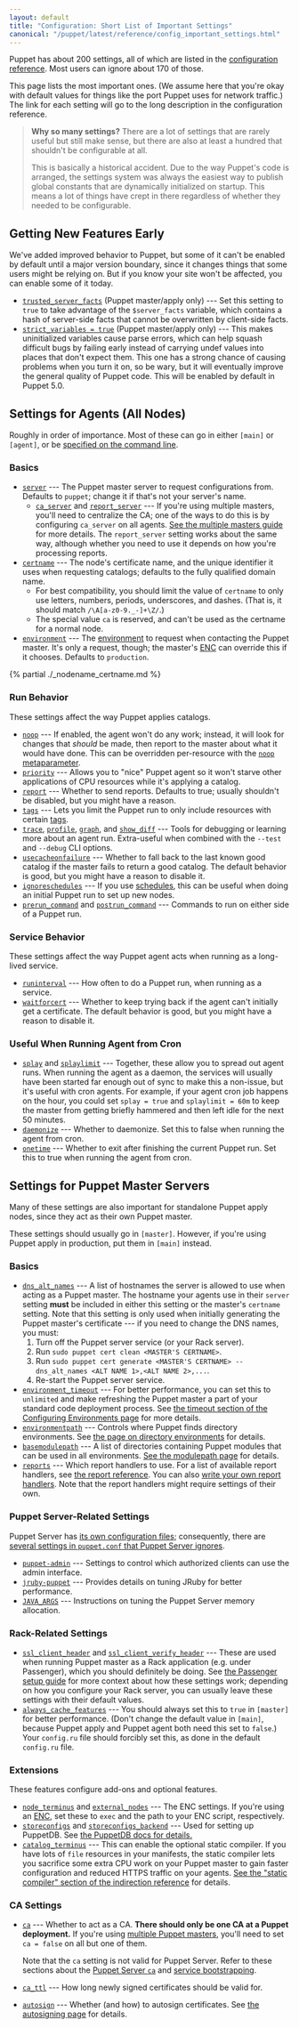 ```yaml
---
layout: default
title: "Configuration: Short List of Important Settings"
canonical: "/puppet/latest/reference/config_important_settings.html"
---
```


[cli_settings]: ./config_about_settings.html#settings-can-be-set-on-the-command-line
[trusted_and_facts]: ./lang_facts_and_builtin_vars.html
[config_reference]: /puppet/4.2/reference/configuration.html
[environments]: ./environments.html
[future]: ./experiments_future.html
[multi_master]: /guides/scaling_multiple_masters.html
[enc]: /guides/external_nodes.html
[meta_noop]: /puppet/4.2/reference/metaparameter.html#noop
[meta_schedule]: /puppet/4.2/reference/metaparameter.html#schedule
[lang_tags]: ./lang_tags.html
[modulepath_dir]: ./dirs_modulepath.html
[manifest_dir]: ./dirs_manifest.html
[report_reference]: /puppet/4.2/reference/report.html
[write_reports]: /guides/reporting.html#writing-custom-reports
[passenger_headers]: /guides/passenger.html#notes-on-ssl-verification
[puppetdb_install]: /puppetdb/latest/connect_puppet_master.html
[static_compiler]: /puppet/4.2/reference/indirection.html#staticcompiler-terminus
[ssl_autosign]: ./ssl_autosign.html
[structured_facts]: ./lang_facts_and_builtin_vars.html#data-types

[trusted_node_data]: /puppet/4.2/reference/configuration.html#trustednodedata
[immutable_node_data]: /puppet/4.2/reference/configuration.html#immutablenodedata
[strict_variables]: /puppet/4.2/reference/configuration.html#strictvariables
[stringify_facts]: /puppet/4.2/reference/configuration.html#stringifyfacts
[ordering]: /puppet/4.2/reference/configuration.html#ordering
[reports]: /puppet/4.2/reference/configuration.html#reports
[parser]: /puppet/4.2/reference/configuration.html#parser
[server]: /puppet/4.2/reference/configuration.html#server
[ca_server]: /puppet/4.2/reference/configuration.html#caserver
[report_server]: /puppet/4.2/reference/configuration.html#reportserver
[certname]: /puppet/4.2/reference/configuration.html#certname
[node_name_fact]: /puppet/4.2/reference/configuration.html#nodenamefact
[node_name_value]: /puppet/4.2/reference/configuration.html#nodenamevalue
[environment]: /puppet/4.2/reference/configuration.html#environment
[noop]: /puppet/4.2/reference/configuration.html#noop
[priority]: /puppet/4.2/reference/configuration.html#priority
[report]: /puppet/4.2/reference/configuration.html#report
[tags]: /puppet/4.2/reference/configuration.html#tags
[trace]: /puppet/4.2/reference/configuration.html#trace
[profile]: /puppet/4.2/reference/configuration.html#profile
[graph]: /puppet/4.2/reference/configuration.html#graph
[show_diff]: /puppet/4.2/reference/configuration.html#showdiff
[usecacheonfailure]: /puppet/4.2/reference/configuration.html#usecacheonfailure
[ignoreschedules]: /puppet/4.2/reference/configuration.html#ignoreschedules
[prerun_command]: /puppet/4.2/reference/configuration.html#preruncommand
[postrun_command]: /puppet/4.2/reference/configuration.html#postruncommand
[pluginsync]: /puppet/4.2/reference/configuration.html#pluginsync
[runinterval]: /puppet/4.2/reference/configuration.html#runinterval
[waitforcert]: /puppet/4.2/reference/configuration.html#waitforcert
[splay]: /puppet/4.2/reference/configuration.html#splay
[splaylimit]: /puppet/4.2/reference/configuration.html#splaylimit
[daemonize]: /puppet/4.2/reference/configuration.html#daemonize
[onetime]: /puppet/4.2/reference/configuration.html#onetime
[dns_alt_names]: /puppet/4.2/reference/configuration.html#dnsaltnames
[basemodulepath]: /puppet/4.2/reference/configuration.html#basemodulepath
[modulepath]: /puppet/4.2/reference/configuration.html#modulepath
[manifest]: /puppet/4.2/reference/configuration.html#manifest
[ssl_client_header]: /puppet/4.2/reference/configuration.html#sslclientheader
[ssl_client_verify_header]: /puppet/4.2/reference/configuration.html#sslclientverifyheader
[node_terminus]: /puppet/4.2/reference/configuration.html#nodeterminus
[external_nodes]: /puppet/4.2/reference/configuration.html#externalnodes
[storeconfigs]: /puppet/4.2/reference/configuration.html#storeconfigs
[storeconfigs_backend]: /puppet/4.2/reference/configuration.html#storeconfigsbackend
[catalog_terminus]: /puppet/4.2/reference/configuration.html#catalogterminus
[config_version]: /puppet/4.2/reference/configuration.html#configversion
[ca]: /puppet/4.2/reference/configuration.html#ca
[ca_ttl]: /puppet/4.2/reference/configuration.html#cattl
[autosign]: /puppet/4.2/reference/configuration.html#autosign
[environmentpath]: /puppet/4.2/reference/configuration.html#environmentpath
[environment.conf]: ./config_file_environment.html
[alwayscachefeatures]: /puppet/4.2/reference/configuration.html#alwayscachefeatures
[environment_timeout]: /puppet/4.2/reference/configuration.html#environmenttimeout
[configuring_timeout]: ./environments_configuring.html#environmenttimeout
[puppetserver_config_files]: /puppetserver/2.1/configuration.html
[settings_diffs]: /puppetserver/2.1/puppet_conf_setting_diffs.html
[puppet_admin]: /puppetserver/2.1/configuration.html#puppetserverconf
[jruby_puppet]: /puppetserver/2.1/tuning_guide.html#puppet-server-and-jruby
[jvm_heap_config]: /puppetserver/2.1/install_from_packages.html#memory-allocation
[puppetserver_ca]: /puppetserver/2.1/puppet_conf_setting_diffs.html#cahttpsdocspuppetlabscomreferenceslatestconfigurationhtmlca
[service_bootstrap]: /puppetserver/2.1/configuration.html#service-bootstrapping
[trusted_server_facts]: ./lang_facts_and_builtin_vars.html#serverfacts-variable


Puppet has about 200 settings, all of which are listed in the [configuration reference][config_reference]. Most users can ignore about 170 of those.

This page lists the most important ones. (We assume here that you're okay with default values for things like the port Puppet uses for network traffic.) The link for each setting will go to the long description in the configuration reference.

> **Why so many settings?** There are a lot of settings that are rarely useful but still make sense, but there are also at least a hundred that shouldn't be configurable at all.
>
> This is basically a historical accident. Due to the way Puppet's code is arranged, the settings system was always the easiest way to publish global constants that are dynamically initialized on startup. This means a lot of things have crept in there regardless of whether they needed to be configurable.

Getting New Features Early
-----

We've added improved behavior to Puppet, but some of it can't be enabled by default until a major version boundary, since it changes things that some users might be relying on. But if you know your site won't be affected, you can enable some of it today.

* [`trusted_server_facts`][trusted_server_facts] (Puppet master/apply only) --- Set this setting to `true` to take advantage of the `$server_facts` variable, which contains a hash of server-side facts that cannot be overwritten by client-side facts.
* [`strict_variables = true`][strict_variables] (Puppet master/apply only) --- This makes uninitialized variables cause parse errors, which can help squash difficult bugs by failing early instead of carrying undef values into places that don't expect them. This one has a strong chance of causing problems when you turn it on, so be wary, but it will eventually improve the general quality of Puppet code. This will be enabled by default in Puppet 5.0.

Settings for Agents (All Nodes)
-----

Roughly in order of importance. Most of these can go in either `[main]` or `[agent]`, or be [specified on the command line][cli_settings].

### Basics

* [`server`][server] --- The Puppet master server to request configurations from. Defaults to `puppet`; change it if that's not your server's name.
    * [`ca_server`][ca_server] and [`report_server`][report_server] --- If you're using multiple masters, you'll need to centralize the CA; one of the ways to do this is by configuring `ca_server` on all agents. [See the multiple masters guide][multi_master] for more details. The `report_server` setting works about the same way, although whether you need to use it depends on how you're processing reports.
* [`certname`][certname] --- The node's certificate name, and the unique identifier it uses when requesting catalogs; defaults to the fully qualified domain name.
    * For best compatibility, you should limit the value of `certname` to only use letters, numbers, periods, underscores, and dashes. (That is, it should match `/\A[a-z0-9._-]+\Z/`.)
    * The special value `ca` is reserved, and can't be used as the certname for a normal node.
* [`environment`][environment] --- The [environment][environments] to request when contacting the Puppet master. It's only a request, though; the master's [ENC][] can override this if it chooses. Defaults to `production`.

{% partial ./_nodename_certname.md %}

### Run Behavior

These settings affect the way Puppet applies catalogs.

* [`noop`][noop] --- If enabled, the agent won't do any work; instead, it will look for changes that _should_ be made, then report to the master about what it would have done. This can be overridden per-resource with the [`noop` metaparameter][meta_noop].
* [`priority`][priority] --- Allows you to "nice" Puppet agent so it won't starve other applications of CPU resources while it's applying a catalog.
* [`report`][report] --- Whether to send reports. Defaults to true; usually shouldn't be disabled, but you might have a reason.
* [`tags`][tags] --- Lets you limit the Puppet run to only include resources with certain [tags][lang_tags].
* [`trace`][trace], [`profile`][profile],  [`graph`][graph], and [`show_diff`][show_diff] --- Tools for debugging or learning more about an agent run. Extra-useful when combined with the `--test` and `--debug` CLI options.
* [`usecacheonfailure`][usecacheonfailure] --- Whether to fall back to the last known good catalog if the master fails to return a good catalog. The default behavior is good, but you might have a reason to disable it.
* [`ignoreschedules`][ignoreschedules] --- If you use [schedules][meta_schedule], this can be useful when doing an initial Puppet run to set up new nodes.
* [`prerun_command`][prerun_command] and [`postrun_command`][postrun_command] --- Commands to run on either side of a Puppet run.

### Service Behavior

These settings affect the way Puppet agent acts when running as a long-lived service.

* [`runinterval`][runinterval] --- How often to do a Puppet run, when running as a service.
* [`waitforcert`][waitforcert] --- Whether to keep trying back if the agent can't initially get a certificate. The default behavior is good, but you might have a reason to disable it.

### Useful When Running Agent from Cron

* [`splay`][splay] and [`splaylimit`][splaylimit] --- Together, these allow you to spread out agent runs. When running the agent as a daemon, the services will usually have been started far enough out of sync to make this a non-issue, but it's useful with cron agents. For example, if your agent cron job happens on the hour, you could set `splay = true` and `splaylimit = 60m` to keep the master from getting briefly hammered and then left idle for the next 50 minutes.
* [`daemonize`][daemonize] --- Whether to daemonize. Set this to false when running the agent from cron.
* [`onetime`][onetime] --- Whether to exit after finishing the current Puppet run. Set this to true when running the agent from cron.

Settings for Puppet Master Servers
-----

Many of these settings are also important for standalone Puppet apply nodes, since they act as their own Puppet master.

These settings should usually go in `[master]`. However, if you're using Puppet apply in production, put them in `[main]` instead.

### Basics

* [`dns_alt_names`][dns_alt_names] --- A list of hostnames the server is allowed to use when acting as a Puppet master. The hostname your agents use in their `server` setting **must** be included in either this setting or the master's `certname` setting. Note that this setting is only used when initially generating the Puppet master's certificate --- if you need to change the DNS names, you must:
    1. Turn off the Puppet server service (or your Rack server).
    2. Run `sudo puppet cert clean <MASTER'S CERTNAME>`.
    3. Run `sudo puppet cert generate <MASTER'S CERTNAME> --dns_alt_names <ALT NAME 1>,<ALT NAME 2>,...`.
    4. Re-start the Puppet server service.
* [`environment_timeout`][environment_timeout] --- For better performance, you can set this to `unlimited` and make refreshing the Puppet master a part of your standard code deployment process. See [the timeout section of the Configuring Environments page][configuring_timeout] for more details.
* [`environmentpath`][environmentpath] --- Controls where Puppet finds directory environments. See [the page on directory environments][environments] for details.
* [`basemodulepath`][basemodulepath] --- A list of directories containing Puppet modules that can be used in all environments. [See the modulepath page][modulepath_dir] for details.
* [`reports`][reports] --- Which report handlers to use. For a list of available report handlers, see [the report reference][report_reference]. You can also [write your own report handlers][write_reports]. Note that the report handlers might require settings of their own.

### Puppet Server-Related Settings

Puppet Server has [its own configuration files][puppetserver_config_files]; consequently, there are [several settings in `puppet.conf` that Puppet Server ignores][settings_diffs].

* [`puppet-admin`][puppet_admin] --- Settings to control which authorized clients can use the admin interface.
* [`jruby-puppet`][jruby_puppet] --- Provides details on tuning JRuby for better performance.
* [`JAVA_ARGS`][jvm_heap_config] --- Instructions on tuning the Puppet Server memory allocation.

### Rack-Related Settings

* [`ssl_client_header`][ssl_client_header] and [`ssl_client_verify_header`][ssl_client_verify_header] --- These are used when running Puppet master as a Rack application (e.g. under Passenger), which you should definitely be doing. See [the Passenger setup guide][passenger_headers] for more context about how these settings work; depending on how you configure your Rack server, you can usually leave these settings with their default values.
* [`always_cache_features`][alwayscachefeatures] --- You should always set this to `true` in `[master]` for better performance. (Don't change the default value in `[main]`, because Puppet apply and Puppet agent both need this set to `false`.) Your `config.ru` file should forcibly set this, as done in the default `config.ru` file.

### Extensions

These features configure add-ons and optional features.

* [`node_terminus`][node_terminus] and [`external_nodes`][external_nodes] --- The ENC settings. If you're using an [ENC][], set these to `exec` and the path to your ENC script, respectively.
* [`storeconfigs`][storeconfigs] and [`storeconfigs_backend`][storeconfigs_backend] --- Used for setting up PuppetDB. See [the PuppetDB docs for details.][puppetdb_install]
* [`catalog_terminus`][catalog_terminus] --- This can enable the optional static compiler. If you have lots of `file` resources in your manifests, the static compiler lets you sacrifice some extra CPU work on your Puppet master to gain faster configuration and reduced HTTPS traffic on your agents. [See the "static compiler" section of the indirection reference][static_compiler] for details.

### CA Settings

* [`ca`][ca] --- Whether to act as a CA. **There should only be one CA at a Puppet deployment.** If you're using [multiple Puppet masters][multi_master], you'll need to set `ca = false` on all but one of them.

   Note that the `ca` setting is not valid for Puppet Server. Refer to these sections about the [Puppet Server `ca`][puppetserver_ca] and [service bootstrapping][service_bootstrap].

* [`ca_ttl`][ca_ttl] --- How long newly signed certificates should be valid for.
* [`autosign`][autosign] --- Whether (and how) to autosign certificates. See [the autosigning page][ssl_autosign] for details.

